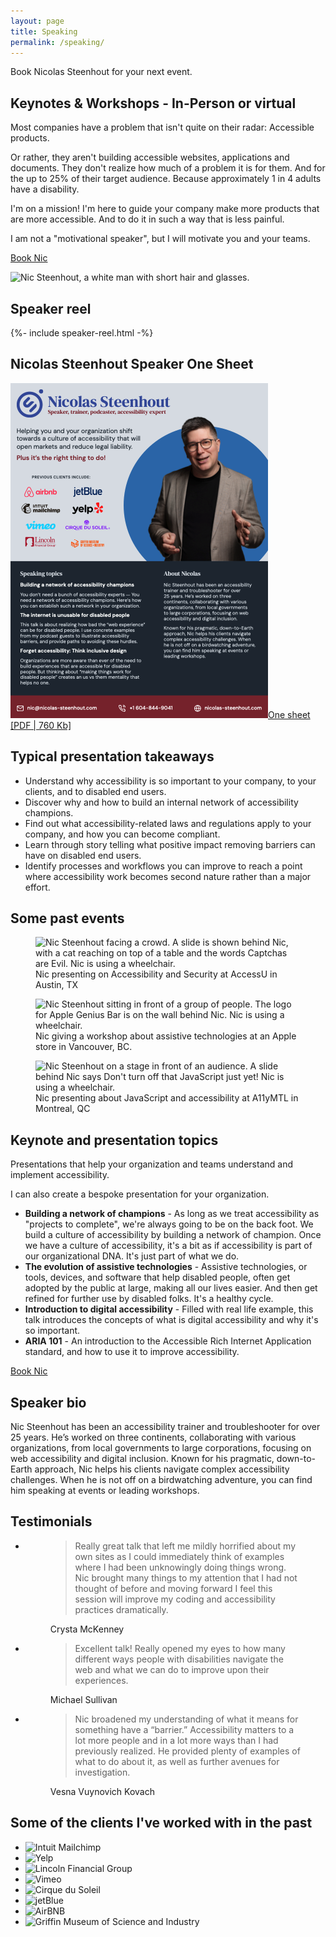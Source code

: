 ```yaml
---
layout: page
title: Speaking
permalink: /speaking/
---
```


<div class="callout">
  <p>Book Nicolas Steenhout for your next event.</p>
</div>

## Keynotes &amp; Workshops - In-Person or virtual

<div class="grid-reflow">
    <div>
        <p>Most companies have a problem that isn't quite on their radar: Accessible products. </p>
        <p>Or rather, they aren't building accessible websites, applications and documents. They don't realize how much of a problem it is for them. And for the up to 25% of their target audience. Because approximately 1 in 4 adults have a disability.</p>
        <p>I'm on a mission! I'm here to guide your company make more products that are more accessible. And to do it in such a way that is less painful. </p>
        <p>I am not a "motivational speaker", but I will motivate you and your teams. </p>
        <p><a href="/contact/" class="cta cta-light">Book Nic</a></p>
    </div>
    <img src="/img/nicolas-steenhout-04.png" alt="Nic Steenhout, a white man with short hair and glasses.">
</div>


## Speaker reel
<div class="section-video">
    {%- include speaker-reel.html -%}
</div>

## Nicolas Steenhout Speaker One Sheet

<p><a href="/assets/Nicolas-Steenhout-Speaker-One-Sheet.pdf"><img src="/img/one-sheet-thumbnail.png" alt=""><class="img-txt-cntr">One sheet [PDF | 760 Kb]</class></a></p>

<section class="light-on-dark margin-vertical pad-inline round-corners">
<h2>Typical presentation takeaways</h2>
    <ul>
    <li>Understand why accessibility is so important to your company, to your clients, and to disabled end users.</li>
    <li>Discover why and how to build an internal network of accessibility champions.</li>
    <li>Find out what accessibility-related laws and regulations apply to your company, and how you can become compliant.</li>
    <li>Learn through story telling what positive impact removing barriers can have on disabled end users.</li>
    <li>Identify processes and workflows you can improve to reach a point where accessibility work becomes second nature rather than a major effort.</li>
    </ul>
</section>

## Some past events

<div class="grid-reflow">
    <figure>
        <img src="/img/nic-steenhout-evil-captcha.jpg" alt="Nic Steenhout facing a crowd. A slide is shown behind Nic, with a cat reaching on top of a table and the words Captchas are Evil. Nic is using a wheelchair.">
            <figcaption>Nic presenting on Accessibility and Security at AccessU in Austin, TX</figcaption>
    </figure>
    <figure>
        <img src="/img/nic-steenhout-workshop-apple.jpg" alt="Nic Steenhout sitting in front of a group of people. The logo for Apple Genius Bar is on the wall behind Nic. Nic is using a wheelchair.">
            <figcaption>Nic giving a workshop about assistive technologies at an Apple store in Vancouver, BC.</figcaption>
    </figure>
    <figure>
        <img src="/img/nic-steenhout-javascript-accessibility.jpg" alt="Nic Steenhout on a stage in front of an audience. A slide behind Nic says Don't turn off that JavaScript just yet! Nic is using a wheelchair.">
            <figcaption>Nic presenting about JavaScript and accessibility at A11yMTL in Montreal, QC</figcaption>
    </figure>  
</div>

<section class="light-on-dark margin-vertical pad-inline round-corners">
    <h2>Keynote and presentation topics</h2>
    <p>Presentations that help your organization and teams understand and implement accessibility.</p>
    <p>I can also create a bespoke presentation for your organization.</p>
    <ul>
    <li><strong>Building a network of champions</strong> - As long as we treat accessibility as "projects to complete", we're always going to be on the back foot. We build a culture of accessibility by building a network of champion. Once we have a culture of accessibility, it's a bit as if accessibility is part of our organizational DNA. It's just part of what we do.</li>
    <li><strong>The evolution of assistive technologies</strong> - Assistive technologies, or tools, devices, and software that help disabled people, often get adopted by the public at large, making all our lives easier. And then get refined for further use by disabled folks. It's a healthy cycle. </li>
    <li><strong>Introduction to digital accessibility</strong> - Filled with real life example, this talk introduces the concepts of what is digital accessibility and why it's so important.</li>
    <li><strong>ARIA 101</strong> - An introduction to the Accessible Rich Internet Application standard, and how to use it to improve accessibility.</li>
    </ul>
    <p><a href="/contact/" class="cta cta-dark">Book Nic</a></p>
</section>


<h2>Speaker bio</h2>

Nic Steenhout has been an accessibility trainer and troubleshooter for over 25 years. He’s worked on three continents, collaborating with various organizations, from local governments to large corporations, focusing on web accessibility and digital inclusion. Known for his pragmatic, down-to-Earth approach, Nic helps his clients navigate complex accessibility challenges. When he is not off on a birdwatching adventure, you can find him speaking at events or leading workshops. 


<section id="testimonials" class="section-light">
    <h2>Testimonials</h2>
    <ul class="grid-reflow">
        <li>
            <figure>
                <blockquote>Really great talk that left me mildly horrified about my own sites as I could immediately think of examples where I had been unknowingly doing things wrong. Nic brought many things to my attention that I had not thought of before and moving forward I feel this session will improve my coding and accessibility practices dramatically.</blockquote>
                <figcaption>Crysta McKenney</figcaption>
            </figure>
        </li>
        <li>
            <figure>    
                <blockquote>Excellent talk! Really opened my eyes to how many different ways people with disabilities navigate the web and what we can do to improve upon their experiences.</blockquote>  
                <figcaption>Michael Sullivan</figcaption>
            </figure>
        </li>
        <li>
            <figure>
                <blockquote>Nic broadened my understanding of what it means for something have a “barrier.” Accessibility matters to a lot more people and in a lot more ways than I had previously realized. He provided plenty of examples of what to do about it, as well as further avenues for investigation.</blockquote> 
                <figcaption>Vesna Vuynovich Kovach</figcaption>
            </figure>
        </li>
    </ul>
</section>

<section>
    <h2>Some of the clients I've worked with in the past</h2>
    <ul class="logos grid-reflow">
        <li>
        <img src="/img/mailchimp.png" alt="Intuit Mailchimp">
        </li>
        <li><img src="/img/yelp.png" alt="Yelp">
        </li>
        <li><img src="/img/lfg.jpg" alt="Lincoln Financial Group">
        </li>
        <li><img src="/img/vimeo.png" alt="Vimeo">
        </li>
        <li><img src="/img/cirque.png" alt="Cirque du Soleil">
        </li>
        <li><img src="/img/jetblue.png" alt="jetBlue">
        </li>
        <li><img src="/img/airbnb.png" alt="AirBNB">
        </li>
        <li><img src="/img/science-museum.png" alt="Griffin Museum of Science and Industry">
        </li>
    </ul>
    
</section>
    
